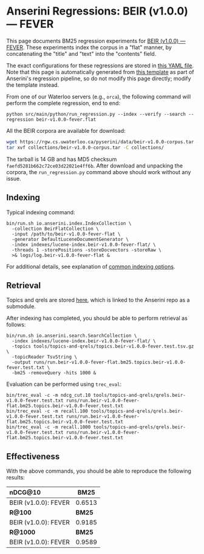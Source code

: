 # Anserini Regressions: BEIR (v1.0.0) &mdash; FEVER

This page documents BM25 regression experiments for [BEIR (v1.0.0) &mdash; FEVER](http://beir.ai/).
These experiments index the corpus in a "flat" manner, by concatenating the "title" and "text" into the "contents" field.

The exact configurations for these regressions are stored in [this YAML file](../../src/main/resources/regression/beir-v1.0.0-fever.flat.yaml).
Note that this page is automatically generated from [this template](../../src/main/resources/docgen/templates/beir-v1.0.0-fever.flat.template) as part of Anserini's regression pipeline, so do not modify this page directly; modify the template instead.

From one of our Waterloo servers (e.g., `orca`), the following command will perform the complete regression, end to end:

```
python src/main/python/run_regression.py --index --verify --search --regression beir-v1.0.0-fever.flat
```

All the BEIR corpora are available for download:

```bash
wget https://rgw.cs.uwaterloo.ca/pyserini/data/beir-v1.0.0-corpus.tar -P collections/
tar xvf collections/beir-v1.0.0-corpus.tar -C collections/
```

The tarball is 14 GB and has MD5 checksum `faefd5281b662c72ce03d22021e4ff6b`.
After download and unpacking the corpora, the `run_regression.py` command above should work without any issue.

## Indexing

Typical indexing command:

```
bin/run.sh io.anserini.index.IndexCollection \
  -collection BeirFlatCollection \
  -input /path/to/beir-v1.0.0-fever-flat \
  -generator DefaultLuceneDocumentGenerator \
  -index indexes/lucene-index.beir-v1.0.0-fever-flat/ \
  -threads 1 -storePositions -storeDocvectors -storeRaw \
  >& logs/log.beir-v1.0.0-fever-flat &
```

For additional details, see explanation of [common indexing options](../../docs/common-indexing-options.md).

## Retrieval

Topics and qrels are stored [here](https://github.com/castorini/anserini-tools/tree/master/topics-and-qrels), which is linked to the Anserini repo as a submodule.

After indexing has completed, you should be able to perform retrieval as follows:

```
bin/run.sh io.anserini.search.SearchCollection \
  -index indexes/lucene-index.beir-v1.0.0-fever-flat/ \
  -topics tools/topics-and-qrels/topics.beir-v1.0.0-fever.test.tsv.gz \
  -topicReader TsvString \
  -output runs/run.beir-v1.0.0-fever-flat.bm25.topics.beir-v1.0.0-fever.test.txt \
  -bm25 -removeQuery -hits 1000 &
```

Evaluation can be performed using `trec_eval`:

```
bin/trec_eval -c -m ndcg_cut.10 tools/topics-and-qrels/qrels.beir-v1.0.0-fever.test.txt runs/run.beir-v1.0.0-fever-flat.bm25.topics.beir-v1.0.0-fever.test.txt
bin/trec_eval -c -m recall.100 tools/topics-and-qrels/qrels.beir-v1.0.0-fever.test.txt runs/run.beir-v1.0.0-fever-flat.bm25.topics.beir-v1.0.0-fever.test.txt
bin/trec_eval -c -m recall.1000 tools/topics-and-qrels/qrels.beir-v1.0.0-fever.test.txt runs/run.beir-v1.0.0-fever-flat.bm25.topics.beir-v1.0.0-fever.test.txt
```

## Effectiveness

With the above commands, you should be able to reproduce the following results:

| **nDCG@10**                                                                                                  | **BM25**  |
|:-------------------------------------------------------------------------------------------------------------|-----------|
| BEIR (v1.0.0): FEVER                                                                                         | 0.6513    |
| **R@100**                                                                                                    | **BM25**  |
| BEIR (v1.0.0): FEVER                                                                                         | 0.9185    |
| **R@1000**                                                                                                   | **BM25**  |
| BEIR (v1.0.0): FEVER                                                                                         | 0.9589    |
